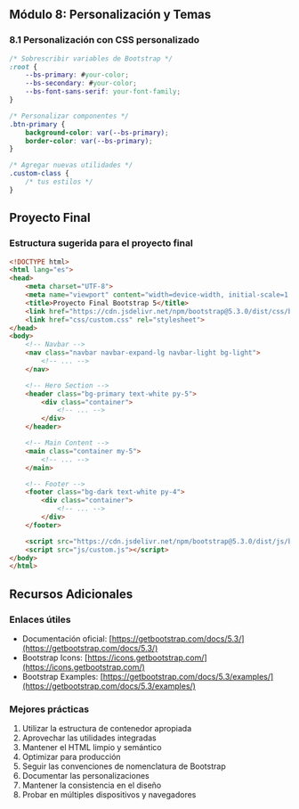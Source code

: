 ## Módulo 8: Personalización y Temas

### 8.1 Personalización con CSS personalizado
```css
/* Sobrescribir variables de Bootstrap */
:root {
    --bs-primary: #your-color;
    --bs-secondary: #your-color;
    --bs-font-sans-serif: your-font-family;
}

/* Personalizar componentes */
.btn-primary {
    background-color: var(--bs-primary);
    border-color: var(--bs-primary);
}

/* Agregar nuevas utilidades */
.custom-class {
    /* tus estilos */
}
```

## Proyecto Final

### Estructura sugerida para el proyecto final
```html
<!DOCTYPE html>
<html lang="es">
<head>
    <meta charset="UTF-8">
    <meta name="viewport" content="width=device-width, initial-scale=1.0">
    <title>Proyecto Final Bootstrap 5</title>
    <link href="https://cdn.jsdelivr.net/npm/bootstrap@5.3.0/dist/css/bootstrap.min.css" rel="stylesheet">
    <link href="css/custom.css" rel="stylesheet">
</head>
<body>
    <!-- Navbar -->
    <nav class="navbar navbar-expand-lg navbar-light bg-light">
        <!-- ... -->
    </nav>

    <!-- Hero Section -->
    <header class="bg-primary text-white py-5">
        <div class="container">
            <!-- ... -->
        </div>
    </header>

    <!-- Main Content -->
    <main class="container my-5">
        <!-- ... -->
    </main>

    <!-- Footer -->
    <footer class="bg-dark text-white py-4">
        <div class="container">
            <!-- ... -->
        </div>
    </footer>

    <script src="https://cdn.jsdelivr.net/npm/bootstrap@5.3.0/dist/js/bootstrap.bundle.min.js"></script>
    <script src="js/custom.js"></script>
</body>
</html>
```

## Recursos Adicionales

### Enlaces útiles
- Documentación oficial: [https://getbootstrap.com/docs/5.3/](https://getbootstrap.com/docs/5.3/)
- Bootstrap Icons: [https://icons.getbootstrap.com/](https://icons.getbootstrap.com/)
- Bootstrap Examples: [https://getbootstrap.com/docs/5.3/examples/](https://getbootstrap.com/docs/5.3/examples/)

### Mejores prácticas
1. Utilizar la estructura de contenedor apropiada
2. Aprovechar las utilidades integradas
3. Mantener el HTML limpio y semántico
4. Optimizar para producción
5. Seguir las convenciones de nomenclatura de Bootstrap
6. Documentar las personalizaciones
7. Mantener la consistencia en el diseño
8. Probar en múltiples dispositivos y navegadores